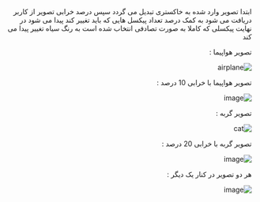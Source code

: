 <div dir = "rtl">
  ابتدا تصویر وارد شده به خاکستری تبدیل می گردد
  سپس درصد خرابی تصویر از کاربر دریافت می شود
  به کمک درصد تعداد پیکسل هایی که باید تغییر کند پیدا می شود
  در نهایت پیکسلی که کاملا به صورت تصادفی انتخاب شده است به رنگ سیاه تغییر پیدا می کند
  
  تصویر هواپیما :
  
  ![airplane](https://user-images.githubusercontent.com/80279784/113267388-8b7b1000-92eb-11eb-8193-78e5bc7b172d.png)

  تصویر هواپیما با خرابی 10 درصد :
  
  ![image](https://user-images.githubusercontent.com/80279784/113267517-afd6ec80-92eb-11eb-88f2-8406059708f3.png)

  تصویر گربه :
  
  ![cat](https://user-images.githubusercontent.com/80279784/113267559-ba918180-92eb-11eb-9b15-035c85e8c5d5.png)

  تصویر گربه با خرابی 20 درصد :
  
  ![image](https://user-images.githubusercontent.com/80279784/113267608-cb41f780-92eb-11eb-9b95-f627182aaf86.png)

  هر دو تصویر در کنار یک دیگر :
  
  ![image](https://user-images.githubusercontent.com/80279784/113267662-dac14080-92eb-11eb-91ac-a3adbbeb7d5a.png)

</div>
